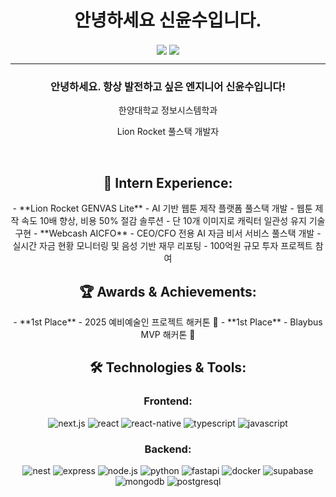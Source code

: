 <h1 align="center">안녕하세요 신윤수입니다.</h1>
<p align="center">
  <img align='center' src="http://mazassumnida.wtf/api/v2/generate_badge?boj=ys10">
  <img align="center" src="https://github-readme-stats.vercel.app/api/top-langs/?username=sysys10&layout=compact&theme=transparent" />
</p>
<div align="center">   
  <hr>
  <h3>안녕하세요. 항상 발전하고 싶은 엔지니어 신윤수입니다!</h3>
  <p>한양대학교 정보시스템학과</p>
  <p>Lion Rocket 풀스택 개발자</p>
  <br>
  
  <h2>  
  💼 Intern Experience:
  </h2> 
  - **Lion Rocket GENVAS Lite** - AI 기반 웹툰 제작 플랫폼 풀스택 개발
    - 웹툰 제작 속도 10배 향상, 비용 50% 절감 솔루션
    - 단 10개 이미지로 캐릭터 일관성 유지 기술 구현
  - **Webcash AICFO** - CEO/CFO 전용 AI 자금 비서 서비스 풀스택 개발
    - 실시간 자금 현황 모니터링 및 음성 기반 재무 리포팅
    - 100억원 규모 투자 프로젝트 참여

  <h2>  
  🏆 Awards & Achievements:
  </h2> 
  - **1st Place** - 2025 예비예술인 프로젝트 <ArtTech for L.I.F.E> 해커톤 🥇
  - **1st Place** - Blaybus MVP 해커톤 🥇

  <h2>🛠️ Technologies & Tools:</h2>
  <h3>Frontend:</h3>
  <div>
    <img src="https://img.shields.io/badge/next.js-000000?style=for-the-badge&logo=next.js&logoColor=white" alt="next.js" />
    <img src="https://img.shields.io/badge/react-61DAFB?style=for-the-badge&logo=react&logoColor=black" alt="react" />
    <img src="https://img.shields.io/badge/react_native-61DAFB?style=for-the-badge&logo=react&logoColor=black" alt="react-native" />
    <img src="https://img.shields.io/badge/typescript-3178C6?style=for-the-badge&logo=typescript&logoColor=white" alt="typescript" />
    <img src="https://img.shields.io/badge/javascript-F7DF1E?style=for-the-badge&logo=javascript&logoColor=black" alt="javascript" />
  </div>
  <h3>Backend:</h3>
  <div>
    <img src="https://img.shields.io/badge/nest.js-E0234E?style=for-the-badge&logo=nestjs&logoColor=white" alt="nest" />
    <img src="https://img.shields.io/badge/express-000000?style=for-the-badge&logo=express&logoColor=white" alt="express" />
    <img src="https://img.shields.io/badge/node.js-339933?style=for-the-badge&logo=node.js&logoColor=white" alt="node.js" />
    <img src="https://img.shields.io/badge/python-3776AB?style=for-the-badge&logo=python&logoColor=white" alt="python" />
    <img src="https://img.shields.io/badge/fastapi-009688?style=for-the-badge&logo=fastapi&logoColor=white" alt="fastapi" />
    <img src="https://img.shields.io/badge/docker-2496ED?style=for-the-badge&logo=docker&logoColor=white" alt="docker" />
    <img src="https://img.shields.io/badge/supabase-3ECF8E?style=for-the-badge&logo=supabase&logoColor=white" alt="supabase" />
    <br>
    <img src="https://img.shields.io/badge/mongodb-47A248?style=for-the-badge&logo=mongodb&logoColor=white" alt="mongodb" />
    <img src="https://img.shields.io/badge/postgresql-4169E1?style=for-the-badge&logo=postgresql&logoColor=white" alt="postgresql" />
  </div>
</div>
